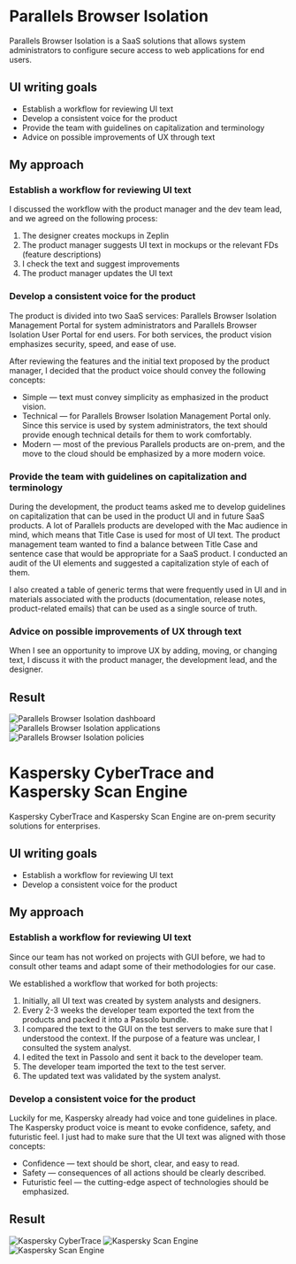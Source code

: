 # Parallels Browser Isolation

Parallels Browser Isolation is a SaaS solutions that allows system administrators to configure secure access to web applications for end users.


## UI writing goals

- Establish a workflow for reviewing UI text
- Develop a consistent voice for the product
- Provide the team with guidelines on capitalization and terminology
- Advice on possible improvements of UX through text


## My approach

### Establish a workflow for reviewing UI text

I discussed the workflow with the product manager and the dev team lead, and we agreed on the following process:

1. The designer creates mockups in Zeplin
2. The product manager suggests UI text in mockups or the relevant FDs (feature descriptions) 
3. I check the text and suggest improvements
4. The product manager updates the UI text

### Develop a consistent voice for the product

The product is divided into two SaaS services: Parallels Browser Isolation Management Portal for system administrators and Parallels Browser Isolation User Portal for end users. For both services, the product vision emphasizes security, speed, and ease of use. 

After reviewing the features and the initial text proposed by the product manager, I decided that the product voice should convey the following concepts:

- Simple — text must convey simplicity as emphasized in the product vision.
- Technical — for Parallels Browser Isolation Management Portal only. Since this service is used by system administrators, the text should provide enough technical details for them to work comfortably.
- Modern — most of the previous Parallels products are on-prem, and the move to the cloud should be emphasized by a more modern voice.


### Provide the team with guidelines on capitalization and terminology

During the development, the product teams asked me to develop guidelines on capitalization that can be used in the product UI and in future SaaS products. A lot of Parallels products are developed with the Mac audience in mind, which means that Title Case is used for most of UI text. The product management team wanted to find a balance between Title Case and sentence case that would be appropriate for a SaaS product. I conducted an audit of the UI elements and suggested a capitalization style of each of them.

I also created a table of generic terms that were frequently used in UI and in materials associated with the products (documentation, release notes, product-related emails) that can be used as a single source of truth.


### Advice on possible improvements of UX through text

When I see an opportunity to improve UX by adding, moving, or changing text, I discuss it with the product manager, the development lead, and the designer. 


## Result

![Parallels Browser Isolation dashboard](PBI_dashboard.png)
![Parallels Browser Isolation applications](PBI_applications.png)
![Parallels Browser Isolation policies](PBI_policies.png)





# Kaspersky CyberTrace and Kaspersky Scan Engine

Kaspersky CyberTrace and Kaspersky Scan Engine are on-prem security solutions for enterprises. 

## UI writing goals

- Establish a workflow for reviewing UI text
- Develop a consistent voice for the product

## My approach
### Establish a workflow for reviewing UI text

Since our team has not worked on projects with GUI before, we had to consult other teams and adapt some of their methodologies for our case. 

We established a workflow that worked for both projects:
1. Initially, all UI text was created by system analysts and designers.
2. Every 2-3 weeks the developer team exported the text from the products and packed it into a Passolo bundle.
3. I compared the text to the GUI on the test servers to make sure that I understood the context. If the purpose of a feature was unclear, I consulted the system analyst.
4. I edited the text in Passolo and sent it back to the developer team.
5. The developer team imported the text to the test server.
6. The updated text was validated by the system analyst.
### Develop a consistent voice for the product

Luckily for me, Kaspersky already had voice and tone guidelines in place. The Kaspersky product voice is meant to evoke confidence, safety, and futuristic feel. I just had to make sure that the UI text was aligned with those concepts:
- Confidence — text should be short, clear, and easy to read.
- Safety — consequences of all actions should be clearly described.
- Futuristic feel — the cutting-edge aspect of technologies should be emphasized.


## Result

![Kaspersky CyberTrace](Kaspersky_CyberTrace.png)
![Kaspersky Scan Engine](Kaspersky_Scan_Engine_1.png)
![Kaspersky Scan Engine](Kaspersky_Scan_Engine_2.png)
